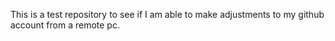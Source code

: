 This is a test repository to see if I am able to make adjustments to my github account from a remote pc.